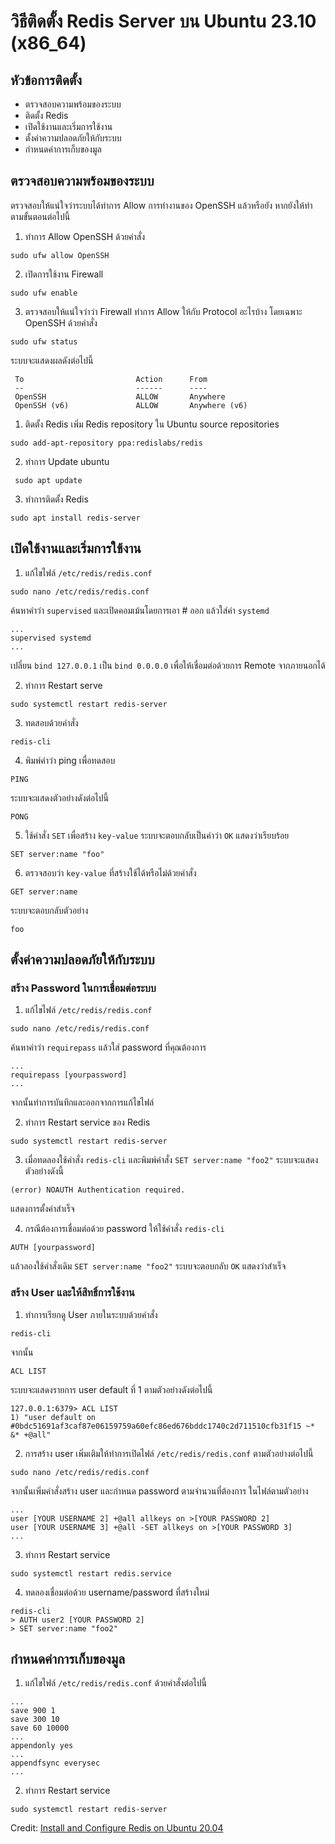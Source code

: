 # วิธีติดตั้ง Redis Server บน Ubuntu 23.10 (x86_64)

## หัวข้อการติดตั้ง
- ตรวจสอบความพร้อมของระบบ
- ติดตั้ง Redis
- เปิดใช้งานและเริ่มการใช้งาน
- ตั้งค่าความปลอดภัยให้กับระบบ
- กำหนดค่าการเก็บของมูล

## ตรวจสอบความพร้อมของระบบ
ตรวจสอบให้แน่ใจว่าระบบได้ทำการ Allow การทำงานของ OpenSSH แล้วหรือยัง หากยังให้ทำตามขั้นตอนต่อไปนี้

1. ทำการ Allow OpenSSH ด้วยคำสั่ง
```
sudo ufw allow OpenSSH
```

2. เปิดการใช้งาน Firewall
```
sudo ufw enable
```

3. ตรวจสอบให้แน่ใจว่าว่า Firewall ทำการ Allow ให้กับ Protocol อะไรบ้าง โดยเฉพาะ OpenSSH ด้วยคำสั่ง
```
sudo ufw status
```
ระบบจะแสดงผลดังต่อไปนี้
```
 To                         Action      From
 --                         ------      ----
 OpenSSH                    ALLOW       Anywhere
 OpenSSH (v6)               ALLOW       Anywhere (v6)
 ```

1. ติดตั้ง Redis
เพิ่ม Redis repository ใน Ubuntu source repositories
```
sudo add-apt-repository ppa:redislabs/redis
```

2. ทำการ Update ubuntu
```
 sudo apt update
```

3. ทำการติดตั้ง Redis
```
sudo apt install redis-server
```

## เปิดใช้งานและเริ่มการใช้งาน
1. แก้ไขไฟล์ `/etc/redis/redis.conf`
```
sudo nano /etc/redis/redis.conf
```
ค้นหาคำว่า `supervised` และเปิดคอมเม้นโดยการเอา # ออก แล้วใส่ค่า `systemd` 
```
...
supervised systemd
...
```
เปลี่ยน `bind 127.0.0.1` เป็น `bind 0.0.0.0` เพื่อให้เชื่อมต่อด้วยการ Remote จากภายนอกได้

2. ทำการ Restart serve
```
sudo systemctl restart redis-server
```

3. ทดสอบด้วยคำสั่ง
```
redis-cli
```

4. พิมพ์คำว่า ping เพื่อทดสอบ
```
PING
```
ระบบจะแสดงตัวอย่างดังต่อไปนี้
```
PONG
```

5. ใช้คำสั่ง `SET` เพื่อสร้าง `key-value` ระบบจะตอบกลับเป็นคำว่า `OK` แสดงว่าเรียบร้อย
```
SET server:name "foo"
```

6. ตรวจสอบว่า `key-value` ที่สร้างใช้ได้หรือไม่ด้วยคำสั่ง
```
GET server:name
```
ระบบจะตอบกลับตัวอย่าง
```
foo
```

## ตั้งค่าความปลอดภัยให้กับระบบ

### สร้าง Password ในการเชื่อมต่อระบบ
1. แก้ไขไฟล์ `/etc/redis/redis.conf`
```
sudo nano /etc/redis/redis.conf
```
ค้นหาคำว่า `requirepass` แล้วใส่ password ที่คุณต้องการ
```
...
requirepass [yourpassword]
...
```
จากนั้นทำการบันทึกและออกจากการแก้ไขไฟล์

2. ทำการ Restart service ของ Redis
```
sudo systemctl restart redis-server
```

3. เมื่อทดลองใช้คำสั่ง `redis-cli` และพิมพ์คำสั่ง `SET server:name "foo2"` ระบบจะแสดงตัวอย่างดังนี้
```
(error) NOAUTH Authentication required.
```
แสดงการตั้งค่าสำเร็จ

4. กรณีต้องการเชื่อมต่อด้วย password ให้ใช้คำสั่ง `redis-cli`
```
AUTH [yourpassword]
```
แล้วลองใช้คำสั่งเดิม `SET server:name "foo2"` ระบบจะตอบกลับ `OK` แสดงว่าสำเร็จ

### สร้าง User และให้สิทธิ์การใช้งาน
1. ทำการเรียกดู User ภายในระบบด้วยคำสั่ง
```
redis-cli
```
จากนั้น
```
ACL LIST
```
ระบบจะแสดงรายการ user default ที่ 1 ตามตัวอย่างดังต่อไปนี้
```
127.0.0.1:6379> ACL LIST
1) "user default on #0bdc51691af3caf87e06159759a60efc86ed676bddc1740c2d711510cfb31f15 ~* &* +@all"
```

2. การสร้าง user เพิ่มเติมให้ทำการเปิดไฟล์ `/etc/redis/redis.conf` ตามตัวอย่างต่อไปนี้
```
sudo nano /etc/redis/redis.conf
```
จากนั้นเพิ่มคำสั่งสร้าง user และกำหนด password ตามจำนวนที่ต้องการ ในไฟล์ตามตัวอย่าง
```
...
user [YOUR USERNAME 2] +@all allkeys on >[YOUR PASSWORD 2]
user [YOUR USERNAME 3] +@all -SET allkeys on >[YOUR PASSWORD 3]
...
```

3. ทำการ Restart service
```
sudo systemctl restart redis.service
```

4. ทดลองเชื่อมต่อด้วย username/password ที่สร้างใหม่
```
redis-cli
> AUTH user2 [YOUR PASSWORD 2]
> SET server:name "foo2"
```

## กำหนดค่าการเก็บของมูล

1. แก้ไขไฟล์ `/etc/redis/redis.conf` ด้วยคำสั่งต่อไปนี้

```
...
save 900 1
save 300 10
save 60 10000
...
appendonly yes
...
appendfsync everysec
...
```

2. ทำการ Restart service

```
sudo systemctl restart redis-server
```

Credit: <a href="https://www.linode.com/docs/guides/install-redis-ubuntu/">Install and Configure Redis on Ubuntu 20.04</a>
